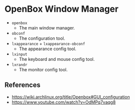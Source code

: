 # OpenBox Window Manager

- `openbox`
  - The main window manager.
- `obconf`
  - The configuration tool.
- `lxappearance` + `lxappearance-obconf`
  - The appearance config tool.
- `lxinput`
  - The keyboard and mouse config tool.
- `lxrandr`
  - The monitor config tool.


## References
- https://wiki.archlinux.org/title/Openbox#GUI_configuration
- https://www.youtube.com/watch?v=OdMPq7vaqg8
